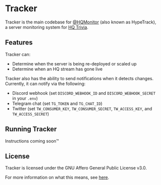 # Tracker

Tracker is the main codebase for [@HQMonitor](//twitter.com/HQMonitor) (also known as HypeTrack), a server monitoring system for [HQ Trivia](//hqtrivia.com).

## Features

Tracker can:
* Determine when the server is being re-deployed or scaled up
* Determine when an HQ stream has gone live

Tracker also has the ability to send notifications when it detects changes. Currently, it can notify via the following:
* Discord webhook (set `DISCORD_WEBHOOK_ID` and `DISCORD_WEBHOOK_SECRET` in your `.env`)
* Telegram chat (set `TG_TOKEN` and `TG_CHAT_ID`)
* Twitter (set `TW_CONSUMER_KEY`, `TW_CONSUMER_SECRET`, `TW_ACCESS_KEY`, and `TW_ACCESS_SECRET`)

## Running Tracker

Instructions coming soon™

## License

Tracker is licensed under the GNU Affero General Public License v3.0.

For more information on what this means, see [here](https://choosealicense.com/licenses/agpl-3.0/).
